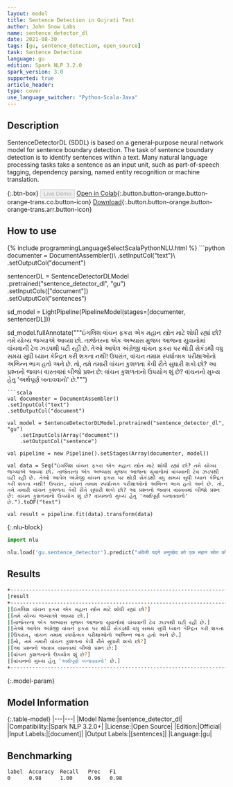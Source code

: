 ```yaml
---
layout: model
title: Sentence Detection in Gujrati Text
author: John Snow Labs
name: sentence_detector_dl
date: 2021-08-30
tags: [gu, sentence_detection, open_source]
task: Sentence Detection
language: gu
edition: Spark NLP 3.2.0
spark_version: 3.0
supported: true
article_header:
type: cover
use_language_switcher: "Python-Scala-Java"
---
```


## Description

SentenceDetectorDL (SDDL) is based on a general-purpose neural network model for sentence boundary detection. The task of sentence boundary detection is to identify sentences within a text. Many natural language processing tasks take a sentence as an input unit, such as part-of-speech tagging, dependency parsing, named entity recognition or machine translation.

{:.btn-box}
<button class="button button-orange" disabled>Live Demo</button>
[Open in Colab](https://colab.research.google.com/github/JohnSnowLabs/spark-nlp-workshop/blob/master/tutorials/Certification_Trainings/Public/9.SentenceDetectorDL.ipynb){:.button.button-orange.button-orange-trans.co.button-icon}
[Download](https://s3.amazonaws.com/auxdata.johnsnowlabs.com/public/models/sentence_detector_dl_gu_3.2.0_3.0_1630336149356.zip){:.button.button-orange.button-orange-trans.arr.button-icon}

## How to use



<div class="tabs-box" markdown="1">
{% include programmingLanguageSelectScalaPythonNLU.html %}
```python
documenter = DocumentAssembler()\
.setInputCol("text")\
.setOutputCol("document")

sentencerDL = SentenceDetectorDLModel\
.pretrained("sentence_detector_dl", "gu") \
.setInputCols(["document"]) \
.setOutputCol("sentences")

sd_model = LightPipeline(PipelineModel(stages=[documenter, sentencerDL]))

sd_model.fullAnnotate("""ઇંગલિશ વાંચન ફકરા એક મહાન સ્ત્રોત માટે શોધી રહ્યાં છો? તમે યોગ્ય જગ્યાએ આવ્યા છો. તાજેતરના એક અભ્યાસ મુજબ આજના યુવાનોમાં વાંચવાની ટેવ ઝડપથી ઘટી રહી છે. તેઓ આપેલ અંગ્રેજી વાંચન ફકરા પર થોડી સેકંડથી વધુ સમય સુધી ધ્યાન કેન્દ્રિત કરી શકતા નથી! ઉપરાંત, વાંચન તમામ સ્પર્ધાત્મક પરીક્ષાઓનો અભિન્ન ભાગ હતો અને છે. તો, તમે તમારી વાંચન કુશળતા કેવી રીતે સુધારી શકો છો? આ પ્રશ્નનો જવાબ વાસ્તવમાં બીજો પ્રશ્ન છે: વાંચન કુશળતાનો ઉપયોગ શું છે? વાંચનનો મુખ્ય હેતુ 'અર્થપૂર્ણ બનાવવાનો' છે.""")

```
```scala
val documenter = DocumentAssembler()
.setInputCol("text")
.setOutputCol("document")

val model = SentenceDetectorDLModel.pretrained("sentence_detector_dl", "gu")
	.setInputCols(Array("document"))
	.setOutputCol("sentence")

val pipeline = new Pipeline().setStages(Array(documenter, model))

val data = Seq("ઇંગલિશ વાંચન ફકરા એક મહાન સ્ત્રોત માટે શોધી રહ્યાં છો? તમે યોગ્ય જગ્યાએ આવ્યા છો. તાજેતરના એક અભ્યાસ મુજબ આજના યુવાનોમાં વાંચવાની ટેવ ઝડપથી ઘટી રહી છે. તેઓ આપેલ અંગ્રેજી વાંચન ફકરા પર થોડી સેકંડથી વધુ સમય સુધી ધ્યાન કેન્દ્રિત કરી શકતા નથી! ઉપરાંત, વાંચન તમામ સ્પર્ધાત્મક પરીક્ષાઓનો અભિન્ન ભાગ હતો અને છે. તો, તમે તમારી વાંચન કુશળતા કેવી રીતે સુધારી શકો છો? આ પ્રશ્નનો જવાબ વાસ્તવમાં બીજો પ્રશ્ન છે: વાંચન કુશળતાનો ઉપયોગ શું છે? વાંચનનો મુખ્ય હેતુ 'અર્થપૂર્ણ બનાવવાનો' છે.").toDF("text")

val result = pipeline.fit(data).transform(data)

```

{:.nlu-block}
```python
import nlu

nlu.load('gu.sentence_detector').predict("अंग्रेजी पढ्ने अनुच्छेद को एक महान स्रोत को लागी हेर्दै हुनुहुन्छ? तपाइँ सही ठाउँमा आउनुभएको छ. हालै गरिएको एक अध्ययन अनुसार आजको युवाहरुमा पढ्ने बानी छिटोछिटो घट्दै गएको छ. उनीहरु केहि सेकेन्ड भन्दा बढी को लागी एक दिईएको अंग्रेजी पढ्ने अनुच्छेद मा ध्यान केन्द्रित गर्न सक्दैनन्! साथै, पठन थियो र सबै प्रतियोगी परीक्षा को एक अभिन्न हिस्सा हो। त्यसोभए, तपाइँ तपाइँको पठन कौशल कसरी सुधार गर्नुहुन्छ? यो प्रश्न को जवाफ वास्तव मा अर्को प्रश्न हो: पढ्ने कौशल को उपयोग के हो? पढ्न को मुख्य उद्देश्य 'भावना बनाउन' हो.", output_level ='sentence')  
```
</div>

## Results

```bash
+-----------------------------------------------------------------------------------------+
|result                                                                                   |
+-----------------------------------------------------------------------------------------+
|[ઇંગલિશ વાંચન ફકરા એક મહાન સ્ત્રોત માટે શોધી રહ્યાં છો?]                                 						  |
|[તમે યોગ્ય જગ્યાએ આવ્યા છો.]                                                            						  |
|[તાજેતરના એક અભ્યાસ મુજબ આજના યુવાનોમાં વાંચવાની ટેવ ઝડપથી ઘટી રહી છે.]             				     	  |
|[તેઓ આપેલ અંગ્રેજી વાંચન ફકરા પર થોડી સેકંડથી વધુ સમય સુધી ધ્યાન કેન્દ્રિત કરી શકતા નથી!]					  |
|[ઉપરાંત, વાંચન તમામ સ્પર્ધાત્મક પરીક્ષાઓનો અભિન્ન ભાગ હતો અને છે.]                       					  |
|[તો, તમે તમારી વાંચન કુશળતા કેવી રીતે સુધારી શકો છો?]                                    						  |
|[આ પ્રશ્નનો જવાબ વાસ્તવમાં બીજો પ્રશ્ન છે:]                                              						  |
|[વાંચન કુશળતાનો ઉપયોગ શું છે?]                                                           						  |
|[વાંચનનો મુખ્ય હેતુ 'અર્થપૂર્ણ બનાવવાનો' છે.]                                            						  |
+-----------------------------------------------------------------------------------------+
```

{:.model-param}
## Model Information

{:.table-model}
|---|---|
|Model Name:|sentence_detector_dl|
|Compatibility:|Spark NLP 3.2.0+|
|License:|Open Source|
|Edition:|Official|
|Input Labels:|[document]|
|Output Labels:|[sentences]|
|Language:|gu|

## Benchmarking

```bash
label  Accuracy  Recall   Prec   F1  
0      0.98      1.00     0.96   0.98
```